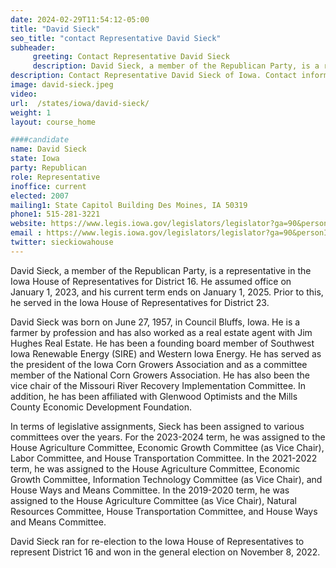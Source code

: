 ```yaml
---
date: 2024-02-29T11:54:12-05:00
title: "David Sieck"
seo_title: "contact Representative David Sieck"
subheader:
     greeting: Contact Representative David Sieck
     description: David Sieck, a member of the Republican Party, is a representative in the Iowa House of Representatives for District 16. He assumed office on January 1, 2023, and his current term ends on January 1, 2025
description: Contact Representative David Sieck of Iowa. Contact information for David Sieck includes email address, phone number, and mailing address.
image: david-sieck.jpeg
video:
url:  /states/iowa/david-sieck/
weight: 1
layout: course_home

####candidate
name: David Sieck
state: Iowa
party: Republican
role: Representative
inoffice: current
elected: 2007
mailing1: State Capitol Building Des Moines, IA 50319
phone1: 515-281-3221
website: https://www.legis.iowa.gov/legislators/legislator?ga=90&personID=15920/
email : https://www.legis.iowa.gov/legislators/legislator?ga=90&personID=15920/
twitter: sieckiowahouse
---
```


David Sieck, a member of the Republican Party, is a representative in the Iowa House of Representatives for District 16. He assumed office on January 1, 2023, and his current term ends on January 1, 2025. Prior to this, he served in the Iowa House of Representatives for District 23.

David Sieck was born on June 27, 1957, in Council Bluffs, Iowa. He is a farmer by profession and has also worked as a real estate agent with Jim Hughes Real Estate. He has been a founding board member of Southwest Iowa Renewable Energy (SIRE) and Western Iowa Energy. He has served as the president of the Iowa Corn Growers Association and as a committee member of the National Corn Growers Association. He has also been the vice chair of the Missouri River Recovery Implementation Committee. In addition, he has been affiliated with Glenwood Optimists and the Mills County Economic Development Foundation.

In terms of legislative assignments, Sieck has been assigned to various committees over the years. For the 2023-2024 term, he was assigned to the House Agriculture Committee, Economic Growth Committee (as Vice Chair), Labor Committee, and House Transportation Committee. In the 2021-2022 term, he was assigned to the House Agriculture Committee, Economic Growth Committee, Information Technology Committee (as Vice Chair), and House Ways and Means Committee. In the 2019-2020 term, he was assigned to the House Agriculture Committee (as Vice Chair), Natural Resources Committee, House Transportation Committee, and House Ways and Means Committee.

David Sieck ran for re-election to the Iowa House of Representatives to represent District 16 and won in the general election on November 8, 2022.
